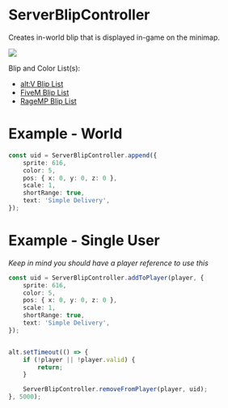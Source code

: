 

# ServerBlipController

Creates in-world blip that is displayed in-game on the minimap.

![](https://i.imgur.com/mDyR1r1.png)

Blip and Color List(s): 

- [alt:V Blip List](https://wiki.altv.mp/wiki/GTA:Blips)
- [FiveM Blip List](https://docs.fivem.net/docs/game-references/blips/)
- [RageMP Blip List](https://wiki.rage.mp/index.php?title=Blips)

# Example - World

```typescript
const uid = ServerBlipController.append({
    sprite: 616,
    color: 5,
    pos: { x: 0, y: 0, z: 0 },
    scale: 1,
    shortRange: true,
    text: 'Simple Delivery',
});
```

# Example - Single User

_Keep in mind you should have a player reference to use this_

```typescript
const uid = ServerBlipController.addToPlayer(player, {
    sprite: 616,
    color: 5,
    pos: { x: 0, y: 0, z: 0 },
    scale: 1,
    shortRange: true,
    text: 'Simple Delivery',
});


alt.setTimeout(() => {
    if (!player || !player.valid) {
        return;
    }

    ServerBlipController.removeFromPlayer(player, uid);
}, 5000);
```